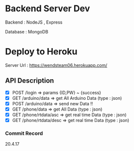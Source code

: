 # Backend Server Dev

Backend : NodeJS , Express

Database : MongoDB

# Deploy to Heroku

Server Url : https://wendsteam06.herokuapp.com/

## API Description

- [x] POST /login => params {ID,PW} ~ {success}
- [x] GET /arduino/data => get All Arduino Data (type : json)
- [x] POST /arduino/data => send new Data !!
- [x] GET /phone/data => get All Data (type : json)
- [x] GET /phone/rtdata/asc => get real time Data (type : json)
- [x] GET /phone/rtdata/desc => get real time Data (type : json)

### Commit Record

20.4.17
